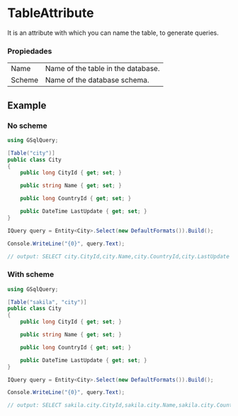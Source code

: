 # TableAttribute

It is an attribute with which you can name the table, to generate queries.

### Propiedades

|         |                                          |
|---------|------------------------------------------|
| Name    | Name of the table in the database.       |
| Scheme  | Name of the database schema.             |

## Example

### No scheme

```csharp
using GSqlQuery;

[Table("city")]
public class City
{
    public long CityId { get; set; }

    public string Name { get; set; }

    public long CountryId { get; set; }

    public DateTime LastUpdate { get; set; }
}

IQuery query = Entity<City>.Select(new DefaultFormats()).Build();

Console.WriteLine("{0}", query.Text);

// output: SELECT city.CityId,city.Name,city.CountryId,city.LastUpdate FROM city;
```

### With scheme

```csharp
using GSqlQuery;

[Table("sakila", "city")]
public class City
{
    public long CityId { get; set; }

    public string Name { get; set; }

    public long CountryId { get; set; }

    public DateTime LastUpdate { get; set; }
}

IQuery query = Entity<City>.Select(new DefaultFormats()).Build();

Console.WriteLine("{0}", query.Text);

// output: SELECT sakila.city.CityId,sakila.city.Name,sakila.city.CountryId,sakila.city.LastUpdate FROM sakila.city;
```